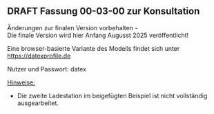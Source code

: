 ## DRAFT Fassung 00-03-00 zur Konsultation

Änderungen zur finalen Version vorbehalten -<br>
Die finale Version wird hier Anfang Augusst 2025 veröffentlicht!

Eine browser-basierte Variante des Modells findet sich unter
https://datexprofile.de

Nutzer und Passwort: datex

<ins>Hinweise:</ins>

* Die zweite Ladestation im beigefügten Beispiel ist nicht vollständig ausgearbeitet.

